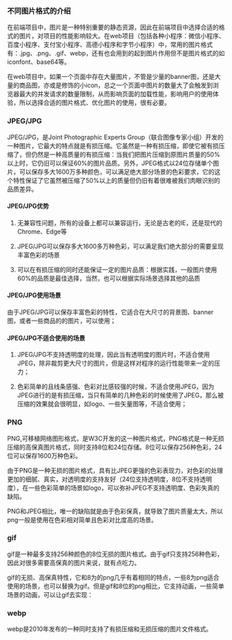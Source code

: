 ### 不同图片格式的介绍

在前端项目中，图片是一种特别重要的静态资源，因此在前端项目中选择合适的格式的图片，对项目的性能影响较大。在web项目（包括各种小程序：微信小程序、百度小程序、支付宝小程序、高德小程序和字节小程序）中，常用的图片格式有：.jpg、.png、.gif、webp，还有也会用到的起到图片作用但不是图片格式的如iconfont、base64等。

在web项目中，如果一个页面中存在大量图片，不管是少量的banner图，还是大量的商品图，亦或是修饰的小icon，总之一个页面中图片的数量大了会触发到浏览器最大的并发请求的数量限制，从而影响页面的加载性能，影响用户的使用体验，所以选择合适的图片格式、优化图片的使用，很有必要。

### JPEG/JPG

JPEG/JPG，是Joint Photographic Experts Group（联合图像专家小组）开发的一种图片，它最大的特点就是有损压缩。它虽然是一种有损压缩，即使它被有损压缩了，但仍然是一种高质量的有损压缩：当我们把图片压缩到原图片质量的50%以上时，它仍旧可以保证60%的图片品质。另外，JPEG格式以24位存储单个图片，可以保存多大1600万多种颜色，可以满足绝大部分场景的色彩要求，它的这个特性保证了它虽然被压缩了50%以上的质量但仍旧有着很难被我们肉眼识别的品质差异。

#### JPEG/JPG优势

1. 无兼容性问题，所有的设备上都可以兼容运行，无论是古老的IE，还是现代的Chrome、Edge等

2. JPEG/JPG可以保存多大1600多万种色彩，可以满足我们绝大部分的需要呈现丰富色彩的场景

3. 可以在有损压缩的同时还能保证一定的图片品质：根据实践，一般图片使用60%的品质是最佳选择，当然，也可以根据实际场景选择其他的品质

#### JPEG/JPG使用场景

由于JPEG/JPG可以保存丰富色彩的特性，它适合在大尺寸的背景图、banner图，或者一些商品的的图片，可以使用；


#### JPEG/JPG不适合使用的场景

1. JPEG/JPG不支持透明度的处理，因此当有透明度的图片时，不适合使用JPEG，除非裁剪更大尺寸的图片，但是这样对程序的运行性能带来一定的压力；

2. 色彩简单的且线条感强、色彩对比感较强的时候，不适合使用JPEG，因为JPEG进行的是有损压缩，当只有简单的几种色彩的时候使用了JPEG，那么被压缩的效果就会很明显，如logo、一些矢量图等，不适合使用；

### PNG

PNG,可移植网络图形格式，是W3C开发的这一种图片格式，PNG格式是一种无损压缩的高保真图片格式，同时支持8位和24位存储。8位可以保存256种色彩，24位可以保存1600万种色彩。

由于PNG是一种无损的图片格式，具有比JPEG更强的色彩表现力，对色彩的处理更加的细腻、真实，对透明度的支持友好（24位支持透明度，8位不支持透明度），在一些色彩简单的场景如logo，可以弥补JPEG不支持透明度、色彩失真的缺陷。

PNG和JPEG相比，唯一的缺陷就是由于色彩保真，就导致了图片质量太大，所以png一般是使用在色彩相对简单且色彩对比度高的场景。

### gif

gif是一种最多支持256种颜色的8位无损的图片格式。由于gif只支持256种色彩，因此对很多需要高保真的图片来说，就有点吃力。

gif的无损、高保真特性，它和8为的png几乎有着相同的特点，一些8为png适合使用的场景，也可以替换为gif。但是gif和8位的png相比，它支持动画，一些简单场景的动画，可以让gif去实现：

### webp

webp是2010年发布的一种同时支持了有损压缩和无损压缩的图片文件格式。

